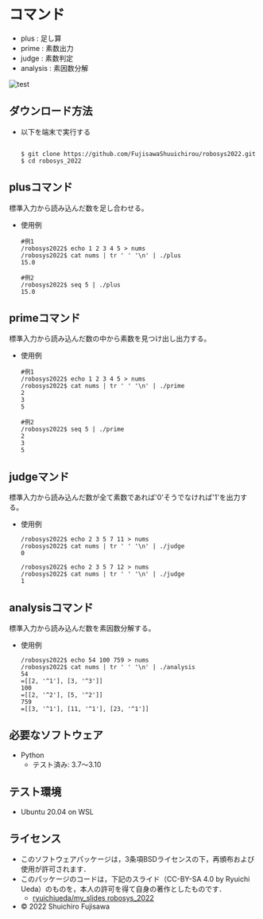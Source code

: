 # コマンド
* plus     : 足し算
* prime    : 素数出力
* judge    : 素数判定
* analysis : 素因数分解

![test](https://github.com/FujisawaShuuichirou/robosys2022/actions/workflows/test.yml/badge.svg)

## ダウンロード方法
* 以下を端末で実行する
  ```

  $ git clone https://github.com/FujisawaShuuichirou/robosys2022.git
  $ cd robosys_2022

  ```

## plusコマンド

標準入力から読み込んだ数を足し合わせる。

* 使用例
  ```
  #例1
  /robosys2022$ echo 1 2 3 4 5 > nums
  /robosys2022$ cat nums | tr ' ' '\n' | ./plus
  15.0

  #例2
  /robosys2022$ seq 5 | ./plus
  15.0
  ```

## primeコマンド

標準入力から読み込んだ数の中から素数を見つけ出し出力する。

* 使用例
  ```
  #例1
  /robosys2022$ echo 1 2 3 4 5 > nums
  /robosys2022$ cat nums | tr ' ' '\n' | ./prime
  2
  3
  5

  #例2
  /robosys2022$ seq 5 | ./prime
  2
  3
  5
  ```

## judgeマンド

標準入力から読み込んだ数が全て素数であれば'0'そうでなければ'1'を出力する。

* 使用例
  ```
  /robosys2022$ echo 2 3 5 7 11 > nums
  /robosys2022$ cat nums | tr ' ' '\n' | ./judge
  0
  
  /robosys2022$ echo 2 3 5 7 12 > nums
  /robosys2022$ cat nums | tr ' ' '\n' | ./judge
  1
  ```

## analysisコマンド

標準入力から読み込んだ数を素因数分解する。

* 使用例
  ```
  /robosys2022$ echo 54 100 759 > nums
  /robosys2022$ cat nums | tr ' ' '\n' | ./analysis
  54
  =[[2, '^1'], [3, '^3']]
  100
  =[[2, '^2'], [5, '^2']]
  759
  =[[3, '^1'], [11, '^1'], [23, '^1']]
  ```

## 必要なソフトウェア
* Python
  * テスト済み: 3.7〜3.10

## テスト環境
* Ubuntu 20.04 on WSL

## ライセンス
* このソフトウェアパッケージは，3条項BSDライセンスの下，再頒布および使用が許可されます．
* このパッケージのコードは，下記のスライド（CC-BY-SA 4.0 by Ryuichi Ueda）のものを，本人の許可を得て自身の著作としたものです．
     * [ryuichiueda/my_slides robosys_2022](https://github.com/ryuichiueda/my_slides/tree/master/robosys_2022)
* © 2022 Shuichiro Fujisawa
